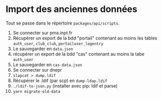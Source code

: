 # Import des anciennes données

Tout se passe dans le répertoire `packages/api/scripts`.

1. Se connecter sur pma.inpt.fr
1. Récupérer un export de la bdd "portail" contenant au moins les tables `auth_user`, `club_club`, `portailuser_logentry`
1. Le sauvegarder en `data.json`
1. récupérer un export de la bdd "cas" contenant au moins la tabe `auth_user`
1. Le sauvegarder en `cas-data.json`
1. Se connecter sur dnepr
1. `slapcat > dump.ldif`
1. Récupérer le .ldif (par scp) en `dump-ldap.ldif`
1. `./ldif-to-json.py` (installer avec pip: ldif et parse)
1. `yarn migrate-old-data`
